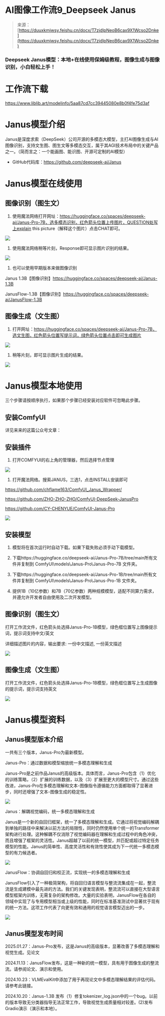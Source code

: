 # AI图像工作流9_Deepseek Janus

> 来源：[https://duuxkmjwsy.feishu.cn/docx/T7zjdlpNeoB6cax9X1Wcso2Dnke](https://duuxkmjwsy.feishu.cn/docx/T7zjdlpNeoB6cax9X1Wcso2Dnke)

### Deepseek Janus模型：本地+在线使用保姆级教程，图像生成与图像识别，小白轻松上手！

# 工作流下载

https://www.liblib.art/modelinfo/5aa87cd7cc39445080e8b0f4fe75d3af

# Janus模型介绍

Janus是深度求索（DeepSeek）公司开源的多模态大模型，主打AI图像生成与AI图像识别，支持文生图、图生文等多模态交互，属于其AGI技术布局中的关键产品之一。（简而言之：一个能画图、能识图、开源可定制的AI模型）

*   GitHub代码库：https://github.com/deepseek-ai/Janus

# Janus模型在线使用

## 图像识别（图生文）

1.  使用魔法网络打开网址：https://huggingface.co/spaces/deepseek-ai/Janus-Pro-7B，选多模态识别，红色箭头位置上传图片，QUESTION处写上explain this picture（解释这个图片）点击CHAT即可。

![](img/2a9366be9a814c623195590462bfe34f.png)

1.  使用魔法网络稍等片刻，Response即可显示图片识别的结果。

![](img/2f7b741e1f2845e20323e1e2632e4e8a.png)

1.  也可以使用早期版本来做图像识别

Janus 1.3B【图像识别】https://huggingface.co/spaces/deepseek-ai/Janus-1.3B

JanusFlow-1.3B【图像识别】https://huggingface.co/spaces/deepseek-ai/JanusFlow-1.3B

## 图像生成（文生图）

1.  打开网址：https://huggingface.co/spaces/deepseek-ai/Janus-Pro-7B，选文生图，红色箭头位置写提示词，绿色箭头位置点击即可生成图片

![](img/91dd6a240e3855275e11eb9bc5fb3a9d.png)

1.  稍等片刻，即可显示图片生成的结果。

![](img/7c570c30afef3cf24d7272a803440951.png)

# Janus模型本地使用

三个步骤请按顺序执行，如果那个步骤已经安装对应软件可忽略此步骤。

## 安装ComfyUI

详见来来的这篇公众号文章：

## 安装插件

1.  打开COMFYUI的右上角的管理器，然后选择节点管理

![](img/baddae5293926312ec79f5b753ca93ae.png)

1.  打开魔法网络。搜索JANUS，三选1，点击INSTALL安装即可

https://github.com/chflame163/ComfyUI_Janus_Wrapper/

https://github.com/ZHO-ZHO-ZHO/ComfyUI-DeepSeek-JanusPro

https://github.com/CY-CHENYUE/ComfyUI-Janus-Pro

![](img/037552c78a1164ecb0c99b86266f8090.png)

## 安装模型

1.  模型将在首次运行时自动下载。如果下载失败必须手动下载模型。

1.  下载https://huggingface.co/deepseek-ai/Janus-Pro-7B/tree/main所有文件并复制到 ComfyUI\models\Janus-Pro\Janus-Pro-7B 文件夹。

1.  下载https://huggingface.co/deepseek-ai/Janus-Pro-1B/tree/main所有文件并复制到 ComfyUI\models\Janus-Pro\Janus-Pro-1B 文件夹。

1.  提供1B（10亿参数）和7B（70亿参数）两种规模模型，适配不同算力需求，并遵允许开发者自由使用及二次开发模型。

## 图像识别（图生文）

打开工作流文件，红色箭头处选择Janus-Pro-1B模型，绿色框位置写上图像提示词，提示词支持中文/英文

详细描述图片的内容，输出要求: 一份中文描述, 一份英文描述

![](img/aae4598458f3fccb875ed0bb6aa5f1ff.png)

## 图像生成（文生图）

打开工作流文件，红色箭头处选择Janus-Pro-1B模型，绿色框位置写上生成图像的提示词，提示词支持英文

![](img/648e6e52d48ed3b3b2d6490422860a97.png)

# Janus模型资料

## Janus模型版本介绍

一共有三个版本，Janus-Pro为最新模型。

Janus-Pro：通过数据和模型缩放统一多模态理解和生成

Janus-Pro是之前作品Janus的高级版本。具体而言，Janus-Pro包含（1）优化的训练策略，（2）扩展的训练数据，以及（3）扩展至更大的模型尺寸。通过这些改进，Janus-Pro在多模态理解和文本-图像指令遵循能力方面都取得了显著进步，同时还增强了文本-图像生成的稳定性。

![](img/c45f15e274a1c2bb88ebb2ec7c48862b.png)

Janus：解耦视觉编码，统一多模态理解和生成

Janus是一个新的自回归框架，统一了多模态理解和生成。它通过将视觉编码解耦到单独的路径中来解决以前方法的局限性，同时仍然使用单个统一的Transformer架构进行处理。这种解耦不仅消除了视觉编码器在理解和生成过程中的角色冲突，而且增强了框架的灵活性。Janus超越了以前的统一模型，并匹配或超过特定任务模型的性能。Janus的简单性、高度灵活性和有效性使其成为下一代统一多模态模型的有力候选者。

![](img/4221621c54a29ae5fb85c269fa1df875.png)

JanusFlow：协调自回归和校正流，实现统一的多模态理解和生成

JanusFlow引入了一种极简架构，将自回归语言模型与整流流集成在一起，整流流是生成建模中最先进的方法。我们的关键发现表明，整流流可以直接在大型语言模型框架内训练，无需复杂的架构修改。大量的实验表明，JanusFlow在各自的领域中实现了与专用模型相当或上级的性能，同时在标准基准测试中显著优于现有的统一方法。这项工作代表了向更有效和通用的视觉语言模型迈出的一步。

![](img/1127ffaa223a7307440e0889eb30858a.png)

## Janus模型发布时间

2025.01.27：Janus-Pro发布，这是Janus的高级版本，显著改善了多模态理解和视觉生成。见论文

2024.11.13：JanusFlow发布，这是一种新的统一模型，具有用于图像生成的整流流。请参阅论文、演示和使用。

2024.10.23：VLMEvalKit中添加了用于再现论文中多模态理解结果的评估代码。请参考此链接。

2024.10.20：Janus-1.3B 发布（1）修复tokenizer_log.json中的一个bug。以前的版本导致无分类器指导无法正常工作，导致视觉生成质量相对较差。(2)发布Gradio演示（演示和本地）。